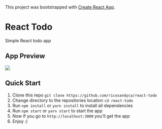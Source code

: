 This project was bootstrapped with [Create React App](https://github.com/facebook/create-react-app).

# React Todo
Simple React todo app

## App Preview
<img style="display: block; margin-left: auto" src="https://github.com/ricosandyca/react-todo/blob/master/preview/kegiatan.gif"/>

## Quick Start
<ol>
  <li>Clone this repo <code>git clone https://github.com/ricosandyca/react-todo</code></li>
  <li>Change directory to the repositories location <code>cd react-todo</code></li>
  <li>Run <code>npm install</code> or <code>yarn install</code> to install all dependencies</li>
  <li>Run <code>npm start</code> or <code>yarn start</code> to start the app</li>
  <li>Now if you go to <code>http://localhost:3000</code> you'll get the app</li>
  <li>Enjoy :)</li>
</ol>
